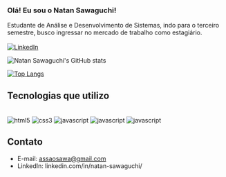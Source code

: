 ### Olá! Eu sou o Natan Sawaguchi!

Estudante de Análise e Desenvolvimento de Sistemas, indo para o terceiro semestre, busco ingressar no mercado de trabalho como estagiário.
<br><br>
[![LinkedIn](https://img.shields.io/badge/LinkedIn-0077B5?style=for-the-badge&logo=linkedin&logoColor=white)](https://www.linkedin.com/in/natan-sawaguchi/)

![Natan Sawaguchi's GitHub stats](https://github-readme-stats.vercel.app/api?username=natansw&show_icons=true&theme=tokyonight)

[![Top Langs](https://github-readme-stats.vercel.app/api/top-langs/?username=natansw&theme=tokyonight)](https://github.com/anuraghazra/github-readme-stats)

## Tecnologias que utilizo

<div style="display: inline_block"><br/>
  <img align="center" alt="html5" src="https://img.shields.io/badge/HTML5-E34F26?style=for-the-badge&logo=html5&logoColor=white" />
  <img align="center" alt="css3" src=https://img.shields.io/badge/CSS3-1572B6?style=for-the-badge&logo=css3&logoColor=white />
  <img align="center" alt="javascript" src=https://img.shields.io/badge/JavaScript-F7DF1E?style=for-the-badge&logo=javascript&logoColor=black />
  <img align="center" alt="javascript" src=	https://img.shields.io/badge/Python-14354C?style=for-the-badge&logo=python&logoColor=white />
  <img align="center" alt="javascript" src=	https://img.shields.io/badge/Java-ED8B00?style=for-the-badge&logo=openjdk&logoColor=white />

</div>

## Contato
 - E-mail: assaosawa@gmail.com
 - LinkedIn: linkedin.com/in/natan-sawaguchi/



